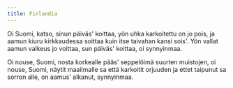```yaml
---
title: Finlandia
---
```

Oi Suomi, katso, sinun päiväs' koittaa,
yön uhka karkoitettu on jo pois,
ja aamun kiuru kirkkaudessa soittaa
kuin itse taivahan kansi sois'.
Yön vallat aamun valkeus jo voittaa,
sun päiväs' koittaa, oi synnyinmaa.

Oi nouse, Suomi, nosta korkealle
pääs' seppelöimä suurten muistojen,
oi nouse, Suomi, näytit maailmalle
sa että karkoitit orjuuden
ja ettet taipunut sa sorron alle,
on aamus' alkanut, synnyinmaa.

